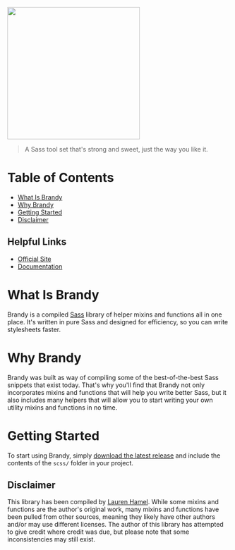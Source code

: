[<img src="https://laurenhamel.github.io/brandy/assets/images/brandy.logo.svg" width=300>](//laurenhamel.github.io/brandy)

> A Sass tool set that's strong and sweet, just the way you like it.

# Table of Contents

- [What Is Brandy](#what-is-brandy)
- [Why Brandy](#why-brandy)
- [Getting Started](#getting-started)
- [Disclaimer](#disclaimer)

## Helpful Links

- [Official Site](//laurenhamel.github.io/brandy)
- [Documentation](//laurenhamel.github.io/brandy/docs)

# What Is Brandy

Brandy is a compiled [Sass](//sass-lang.com) library of helper mixins and functions all in one place. It's written in pure Sass and designed for efficiency, so you can write stylesheets faster.

# Why Brandy

Brandy was built as way of compiling some of the best-of-the-best Sass snippets that exist today. That's why you'll find that Brandy not only incorporates mixins and functions that will help you write better Sass, but it also includes many helpers that will allow you to start writing your own utility mixins and functions in no time.

# Getting Started

To start using Brandy, simply [download the latest release](/releases/latest) and include the contents of the `scss/` folder in your project.

## Disclaimer
This library has been compiled by [Lauren Hamel](www.laurenhamel.me). While some mixins and functions are the author's original work, many mixins and functions have been pulled from other sources, meaning they likely have other authors and/or may use different licenses. The author of this library has attempted to give credit where credit was due, but please note that some inconsistencies may still exist. 